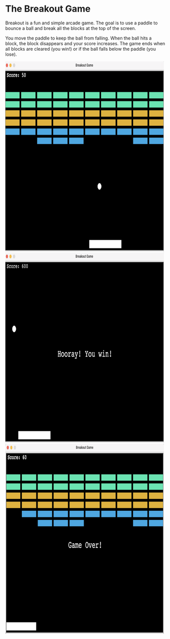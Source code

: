 # The Breakout Game
Breakout is a fun and simple arcade game. The goal is to use a paddle to bounce a ball and break all the blocks at the top of the screen.

You move the paddle to keep the ball from falling. When the ball hits a block, the block disappears and your score increases. The game ends when all blocks are cleared (you win!) or if the ball falls below the paddle (you lose).

<img src="./game.png" alt="Image Description" width="500" height="600"/>

<img src="./win.png" alt="Image Description" width="500" height="600"/>

<img src="./game_over.png" alt="Image Description" width="500" height="600"/>
